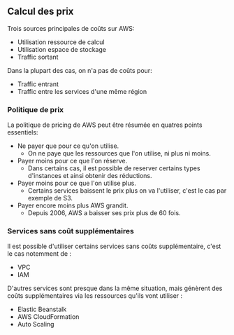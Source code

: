 ## Calcul des prix

Trois sources principales de coûts sur AWS:
- Utilisation ressource de calcul
- Utilisation espace de stockage
- Traffic sortant

Dans la plupart des cas, on n'a pas de coûts pour:
- Traffic entrant
- Traffic entre les services d'une même région

### **Politique de prix**

La politique de pricing de AWS peut être résumée en quatres points essentiels:
- Ne payer que pour ce qu'on utilise.
  - On ne paye que les ressources que l'on utilise, ni plus ni moins.
- Payer moins pour ce que l'on réserve.
  - Dans certains cas, il est possible de reserver certains types d'instances et ainsi obtenir des réductions.
- Payer moins pour ce que l'on utilise plus.
  - Certains services baissent le prix plus on va l'utiliser, c'est le cas par exemple de S3.
- Payer encore moins plus AWS grandit.
  - Depuis 2006, AWS a baisser ses prix plus de 60 fois.

### **Services sans coût supplémentaires**

Il est possible d'utiliser certains services sans coûts supplémentaire, c'est le cas notemment de :
- VPC
- IAM

D'autres services sont presque dans la même situation, mais génèrent des coûts supplémentaires via les ressources qu'ils vont utiliser :
- Elastic Beanstalk
- AWS CloudFormation
- Auto Scaling